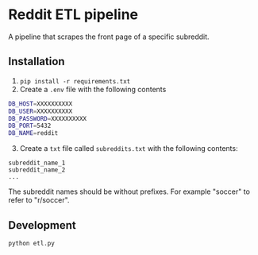 # Reddit ETL pipeline

A pipeline that scrapes the front page of a specific subreddit.

## Installation

1. `pip install -r requirements.txt`
2. Create a `.env` file with the following contents

```sh
DB_HOST=XXXXXXXXXX
DB_USER=XXXXXXXXXX
DB_PASSWORD=XXXXXXXXXX
DB_PORT=5432
DB_NAME=reddit
```

3. Create a `txt` file called `subreddits.txt` with the following contents:

```
subreddit_name_1
subreddit_name_2
...
```
The subreddit names should be without prefixes. For example "soccer" to refer to "r/soccer".

## Development

`python etl.py`

